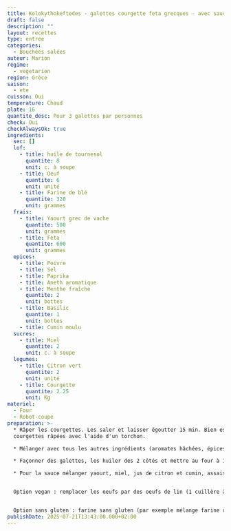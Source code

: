```yaml
---
title: Kolokythokeftedes - galettes courgette feta grecques - avec sauce blanche
draft: false
description: ""
layout: recettes
type: entree
categories:
  - Bouchées salées
auteur: Marion
regime:
  - vegetarien
region: Grèce
saison:
  - ete
cuisson: Oui
temperature: Chaud
plate: 16
quantite_desc: Pour 3 galettes par personnes
check: Oui
checkAlwaysOk: true
ingredients:
  sec: []
  lof:
    - title: huile de tournesol
      quantite: 8
      unit: c. à soupe
    - title: Oeuf
      quantite: 6
      unit: unité
    - title: Farine de blé
      quantite: 320
      unit: grammes
  frais:
    - title: Yaourt grec de vache
      quantite: 500
      unit: grammes
    - title: Feta
      quantite: 600
      unit: grammes
  epices:
    - title: Poivre
    - title: Sel
    - title: Paprika
    - title: Aneth aromatique
    - title: Menthe fraîche
      quantite: 2
      unit: bottes
    - title: Basilic
      quantite: 1
      unit: bottes
    - title: Cumin moulu
  sucres:
    - title: Miel
      quantite: 2
      unit: c. à soupe
  legumes:
    - title: Citron vert
      quantite: 2
      unit: unité
    - title: Courgette
      quantite: 2.25
      unit: Kg
materiel:
  - Four
  - Robot-coupe
preparation: >-
  * Râper les courgettes. Les saler et laisser égoutter 15 min. Bien essorer les
  courgettes râpées avec l'aide d'un torchon.

  * Mélanger avec tous les autres ingrédients (aromates hâchées, épices, feta, oeufs battus, farine, zeste du citron) sauf le miel, le jus du citron le yaourt qui sont pour la sauce et l'huile qui est pour la cuisson. Normalement pas besoin de re saler, la feta sale  beaucoup et les courgettes sont salées par la première étape.

  * Façonner des galettes, les huiler des 2 côtés et mettre au four à 180°C 20-30 minutes en retournant à mi-cuisson. Pour aller plus vite il est possible de plutôt faire des plaques entières qu'on découpe en parts carrées après ou avant la cuisson avec un couteau.

  * Pour la sauce mélanger yaourt, miel, jus de citron et cumin, assaissonner


  Option vegan : remplacer les oeufs par des oeufs de lin (1 cuillère à soupe de lin moulu pour 2,5 CS d'eau tiède, attendre 10min) ou essayer avec de la farine de pois chiche; la feta par du yaourt de soja (en mettre moins); saler plus. Le yaourt grec par du yaourt de soja, le miel par du sirop d'agave.


  Option sans gluten : farine sans gluten (par exemple mélange farine riz maïs)
publishDate: 2025-07-21T13:43:00.000+02:00
---
```

